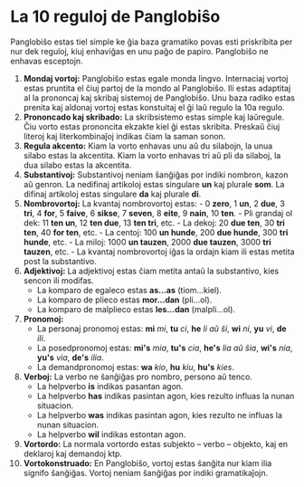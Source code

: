# La 10 reguloj de Panglobiŝo

Panglobiŝo estas tiel simple ke ĝia baza gramatiko povas esti priskribita per nur dek reguloj,
kiuj enhaviĝas en unu paĝo de papiro.
Panglobiŝo ne enhavas esceptojn.

1. **Mondaj vortoj:**
   Panglobiŝo estas egale monda lingvo.
   Internaciaj vortoj estas pruntita el ĉiuj partoj de la mondo al Panglobiŝo.
   Ili estas adaptitaj al la prononcaj kaj skribaj sistemoj de Panglobiŝo.
   Unu baza radiko estas prenita kaj aldonaj vortoj estas konstuitaj el ĝi laŭ regulo la 10a regulo.
2. **Prononcado kaj skribado:**
   La skribsistemo estas simple kaj laŭregule.
   Ĉiu vorto estas prononcita ekzakte kiel ĝi estas skribita.
   Preskaŭ ĉiuj literoj kaj literkombinaĵoj indikas ĉiam la saman sonon.
3. **Regula akcento:**
   Kiam la vorto enhavas unu aŭ du silabojn, la unua silabo estas la akcentita.
   Kiam la vorto enhavas tri aŭ pli da silaboj, la dua silabo estas la akcentita.
4. **Substantivoj:**
   Substantivoj neniam ŝanĝiĝas por indiki nombron, kazon aŭ genron.
   La nedifinaj artikoloj estas singulare **un** kaj plurale **som**.
   La difinaj artikoloj estas singulare **da** kaj plurale **di**.
5. **Nombrovortoj:**
   La kvantaj nombrovortoj estas:
       - 0 **zero**, 1 **un**, 2 **due**, 3 **tri**, 4 **for**, 5 **faive**, 6 **sikse**,
         7 **seven**, 8 **eite**, 9 **nain**, 10 **ten**.
       - Pli grandaj ol dek: 11 **ten un**, 12 **ten due**, 13 **ten tri**, etc.
       - La dekoj: 20 **due ten**, 30 **tri ten**, 40 **for ten**, etc.
       - La centoj: 100 **un hunde**, 200 **due hunde**, 300 **tri hunde**, etc.
       - La miloj: 1000 **un tauzen**, 2000 **due tauzen**, 3000 **tri tauzen**, etc.
       - La kvantaj nombrovortoj iĝas la ordajn kiam ili estas metita post la substantivo.
6. **Adjektivoj:**
   La adjektivoj estas ĉiam metita antaŭ la substantivo, kies sencon ili modifas.
    - La komparo de egaleco estas **as...as** (tiom...kiel).
    - La komparo de plieco estas **mor...dan** (pli...ol).
    - La komparo de malplieco estas **les...dan** (malpli...ol).
7. **Pronomoj:**
    - La personaj pronomoj estas:
     **mi** _mi_, **tu** _ci_, **he** _li aŭ ŝi_,
     **wi** _ni_, **yu** _vi_, **de** _ili_.
    - La posedpronomoj estas:
      **mi's** _mia_, **tu's** _cia_, **he's** _lia aŭ ŝia_,
      **wi's** _nia_, **yu's** _via_, **de's** _ilia_.
     - La demandpronomoj estas: **wa** _kio_, **hu** _kiu_, **hu's** _kies_.
8. **Verboj:**
   La verbo ne ŝanĝiĝas pro nombro, persono aŭ tenco.
    - La helpverbo **is** indikas pasantan agon.
    - La helpverbo **has** indikas pasintan agon, kies rezulto influas la nunan situacion.
    - La helpverbo **was** indikas pasintan agon, kies rezulto ne influas la nunan situacion.
    - La helpverbo **wil** indikas estontan agon.
9. **Vortordo:**
   La normala vortordo estas subjekto – verbo – objekto, kaj en deklaroj kaj demandoj ktp.
10. **Vortokonstruado:**
   En Panglobiŝo, vortoj estas ŝanĝita nur kiam ilia signifo ŝanĝiĝas.
   Vortoj neniam ŝanĝiĝas por indiki gramatikaĵojn.

